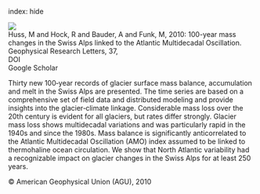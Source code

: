index: hide

<div class="Citation">
    <div class="Citation-thumb CitationThumb-linked"  data-href="https://doi.org/10.1029/2010gl042616">
      <img src="https://static.claimspace.cloud/climate-study-static/refs/thumbs/14/Huss_et_al_2010-thumb.png" />
    </div>

  <div class="Citation-body">
    <div class="Citation-text">Huss, M and Hock, R and Bauder, A and Funk, M, 2010: 100-year mass changes in the Swiss Alps linked to the Atlantic Multidecadal Oscillation. <span class="Article-journal">Geophysical Research Letters, </span><span class="Article-volume">37, </span></div>
    <div class="Citation-links">
      <div class="CitationLink" data-href="https://doi.org/10.1029/2010gl042616">
        <div class="CitationLink-icon CitationLink-Doi"></div>
        <div class="CitationLink-text">DOI</div>
      </div>
      <div class="CitationLink" data-href="https://scholar.google.com/scholar?q=10.1029/2010gl042616">
        <div class="CitationLink-icon CitationLink-Scholar"></div>
        <div class="CitationLink-text">Google Scholar</div>
      </div>
    </div>
  </div>
</div>

Thirty new 100‐year records of glacier surface mass balance, accumulation and melt in the Swiss Alps are presented. The time series are based on a comprehensive set of field data and distributed modeling and provide insights into the glacier‐climate linkage. Considerable mass loss over the 20th century is evident for all glaciers, but rates differ strongly. Glacier mass loss shows multidecadal variations and was particularly rapid in the 1940s and since the 1980s. Mass balance is significantly anticorrelated to the Atlantic Multidecadal Oscillation (AMO) index assumed to be linked to thermohaline ocean circulation. We show that North Atlantic variability had a recognizable impact on glacier changes in the Swiss Alps for at least 250 years.

<div class="Citation-copy">
&copy; American Geophysical Union (AGU), 2010
</div>